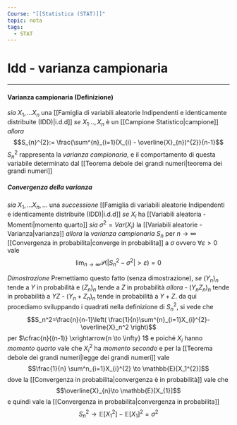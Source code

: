```yaml
---
Course: "[[Statistica (STAT)]]"
topic: nota
tags:
  - STAT
---
```

# Idd - varianza campionaria
---
#### Varianza campionaria (Definizione)
_sia_ $X_{1},\dots X_{n}$ una [[Famiglia di variabili aleatorie Indipendenti e identicamente distribuite (IDD)|i.d.d]] 
_se_ $X_{1}\dots ,X_{n}$ è un [[Campione Statistico|campione]] 
_allora_ $$S_{n}^{2}:= \frac{\sum^{n}_{i=1}(X_{i} - \overline{X}_{n})^{2}}{n-1}$$ $S_{n}^{2}$ rappresenta la _varianza campionaria_, e il comportamento di questa variabile determinato dal [[Teorema debole dei grandi numeri|teorema dei grandi numeri]]


##### Convergenza della varianza
_sia_ $X_{1},\dots X_{n},\dots$ una _successione_ [[Famiglia di variabili aleatorie Indipendenti e identicamente distribuite (IDD)|i.d.d]] 
_se_ $X_{i}$ ha [[Variabili aleatoria - Momenti|momento quarto]] 
_sia_ $\sigma^{2} = Var(X_{i})$ la [[Variabili aleatorie - Varianza|varianza]]
_allora_ la _varianza campionaria_ $S_n$ per $n \to \infty$ [[Convergenza in probabilita|converge in probabilita]] a $\sigma$ ovvero $\forall \varepsilon> 0$ vale $$\lim_{ n \to \infty }\mathcal{P}\left(\left|S_{n}^{2}-\sigma^{2}\right|>\varepsilon\right)=0 $$

_Dimostrazione_ 
	 Premettiamo questo fatto (senza dimostrazione), 
	_se_ $(Y_n)_n$ tende a $Y$ in probabilità e $(Z_n)_n$ tende a $Z$ in probabilità
	_allora_ 
		- $(Y_nZ_n)_n$ tende in probabilità a $YZ$
		- $(Y_n +Z_n)_n$ tende in probabilità a   $Y +Z$. 
	da qui procediamo sviluppando i quadrati nella definizione di $S^2_n$, si vede che $$S_n^2=\frac{n}{n-1}\left( \frac{1}{n}\sum^{n}_{i=1}X_{i}^{2}-\overline{X}_n^2 \right)$$ per $\cfrac{n}{(n-1)} \xrightarrow{n \to \infty} 1$ e poiché $X_{i}$ hanno _momento quarto_ vale che $X^2_i$ ha _momento secondo_
	e per la [[Teorema debole dei grandi numeri|legge dei grandi numeri]]  vale $$\frac{1}{n} \sum^n_{i=1}X_{i}^{2} \to \mathbb{E}[X_1^{2}]$$ dove la [[Convergenza in probabilita|convergenza è in probabilità]] 
	vale che $$\overline{X}_{n}\to \mathbb{E}[X_{1}]$$ e quindi vale la [[Convergenza in probabilita|convergenza in probabilita]]  $$S^2_n\to \mathbb{E}[X^2_1]- \mathbb{E}[X_1]^2=\sigma^{2}$$
